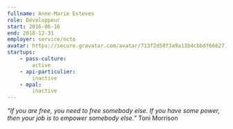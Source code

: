 ```yaml
---
fullname: Anne-Marie Esteves
role: Développeur
start: 2016-06-16
end: 2018-12-31
employer: service/octo
avatar: https://secure.gravatar.com/avatar/713f2d58f3a9a13b4cbbdf6662718f19?size=512
startups:
    - pass-culture:
        active
    - api-particulier:
        inactive
    - mpal:
        inactive
---
```


*"If you are free, you need to free somebody else. If you have some power, then your job is to empower somebody else.”*
Toni Morrison
